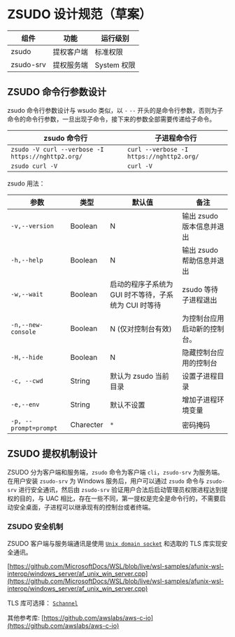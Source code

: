 # ZSUDO 设计规范（草案）

|组件|功能|运行级别|
|---|---|---|
|zsudo|提权客户端|标准权限|
|zsudo-srv|提权服务端|System 权限|


## ZSUDO 命令行参数设计

zsudo 命令行参数设计与 wsudo 类似，以 `-` `--` 开头的是命令行参数，否则为子命令的命令行参数，一旦出现子命令，接下来的参数全部需要传递给子命令。

|zsudo 命令行|子进程命令行|
|---|---|
|`zsudo -V curl --verbose -I https://nghttp2.org/`|`curl --verbose -I https://nghttp2.org/`|
|`zsudo curl -V`|`curl -V`|

zsudo 用法：

|参数|类型|默认值|备注|
|---|---|---|---|
|`-v,--version`|Boolean|N|输出 zsudo 版本信息并退出|
|`-h,--help`|Boolean|N|输出 zsudo 帮助信息并退出|
|`-w,--wait`|Boolean|启动的程序子系统为 GUI 时不等待，子系统为 CUI 时等待|zsudo 等待子进程退出|
|`-n,--new-console`|Boolean|N (仅对控制台有效)|为控制台应用启动新的控制台。|
|`-H,--hide`|Boolean|N|隐藏控制台应用的控制台|
|`-c, --cwd`|String|默认为 zsudo 当前目录|设置子进程目录|
|`-e,--env`|String|默认不设置|增加子进程环境变量|
|`-p, --prompt=prompt`|Charecter|`*`|密码掩码|

## ZSUDO 提权机制设计

ZSUDO 分为客户端和服务端，`zsudo` 命令为客户端 `cli`，`zsudo-srv` 为服务端。在用户安装 `zsudo-srv` 为 Windows 服务后，用户可以通过 `zsudo` 命令与 `zsudo-srv` 进行安全通讯，然后由 `zsudo-srv` 验证用户合法后启动管理员权限进程达到提权的目的，与 UAC 相比，存在一些不同，第一提权是完全是命令行的，不需要启动安全桌面，子进程可以继承现有的控制台或者终端。

### ZSUDO 安全机制

ZSUDO 客户端与服务端通讯是使用 [`Unix domain socket`](https://devblogs.microsoft.com/commandline/af_unix-comes-to-windows/) 和选取的 TLS 库实现安全通讯。

[https://github.com/MicrosoftDocs/WSL/blob/live/wsl-samples/afunix-wsl-interop/windows_server/af_unix_win_server.cpp](https://github.com/MicrosoftDocs/WSL/blob/live/wsl-samples/afunix-wsl-interop/windows_server/af_unix_win_server.cpp)

TLS 库可选择： [`Schannel`](https://docs.microsoft.com/en-us/windows/win32/com/schannel)

其他参考库: [https://github.com/awslabs/aws-c-io](https://github.com/awslabs/aws-c-io)

<!--[https://github.com/tlswg/tlswg-wiki/blob/master/IMPLEMENTATIONS.md](https://github.com/tlswg/tlswg-wiki/blob/master/IMPLEMENTATIONS.md)
[picotls](https://github.com/h2o/picotls)-->
